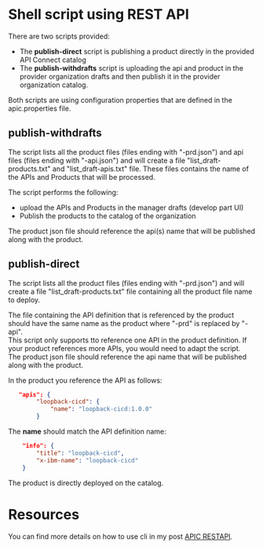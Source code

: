 # Shell script using REST API

There are two scripts provided:
- The **publish-direct** script is publishing a product directly in the provided API Connect catalog
- The **publish-withdrafts** script is uploading the api and product in the provider organization drafts and then publish it in the provider organization catalog.

Both scripts are using configuration properties that are defined in the apic.properties file.

## publish-withdrafts

The script lists all the product files (files ending with "-prd.json") and api files (files ending with "-api.json") and will create a file "list_draft-products.txt" and "list_draft-apis.txt" file. These files contains the name of the APIs and Products that will be processed.  

The script performs the following:
- upload the APIs and Products in the manager drafts (develop part UI)
- Publish the products to the catalog of the organization


The product json file should reference the api(s) name that will be published along with the product.  


## publish-direct

The script lists all the product files (files ending with "-prd.json") and will create a file "list_draft-products.txt" file containing all the product file name to deploy.  

The file containing the API definition that is referenced by the product should have the same name as the product where "-prd" is replaced by "-api".  
This script only supports tto reference one API in the product definition. If your product references more APIs, you would need to adapt the script.  
The product json file should reference the api name that will be published along with the product.  

In the product you reference the API as follows:
```json
   "apis": {
        "loopback-cicd": {
            "name": "loopback-cicd:1.0.0"
        }
```
The **name** should match the API definition name:  
```json
    "info": {
        "title": "loopback-cicd",
        "x-ibm-name": "loopback-cicd"
    }
```

The product is directly deployed on the catalog.

# Resources
You can find more details on how to use cli in my post [APIC RESTAPI](https://prichelle.github.io/2020-08-05-APICREST/).
